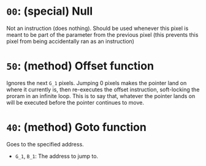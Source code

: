 # `00`: (special) Null
Not an instruction (does nothing). Should be used whenever this pixel is meant to be part of the parameter from the previous pixel (this prevents this pixel from being accidentally ran as an instruction)

# `50`: (method) Offset function
Ignores the next `G_1` pixels. Jumping 0 pixels makes the pointer land on where it currently is, then re-executes the offset instruction, soft-locking the proram in an infinite loop. This is to say that, whatever the pointer lands on will be executed before the pointer continues to move.

# `40`: (method) Goto function
Goes to the specified address.
- `G_1`, `B_1`: The address to jump to.